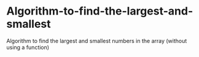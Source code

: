 # Algorithm-to-find-the-largest-and-smallest
  Algorithm to find the largest and smallest numbers in the array (without using a function)
